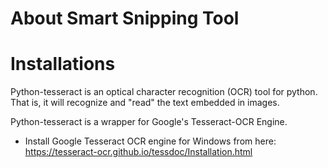 # About Smart Snipping Tool


# Installations
Python-tesseract is an optical character recognition (OCR) tool for python. That is, it will recognize and "read" the text embedded in images.

Python-tesseract is a wrapper for Google's Tesseract-OCR Engine. 

- Install Google Tesseract OCR engine for Windows from here: https://tesseract-ocr.github.io/tessdoc/Installation.html